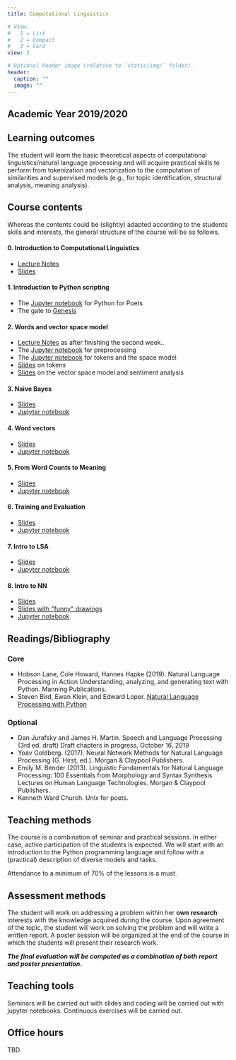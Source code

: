 ```yaml
---
title: Computational Linguistics

# View.
#   1 = List
#   2 = Compact
#   3 = Card
view: 2

# Optional header image (relative to `static/img/` folder).
header:
  caption: ""
  image: ""
---
```


## Academic Year 2019/2020

## Learning outcomes

The student will learn the basic theoretical aspects of computational linguistics/natural language processing and will acquire practical skills to perform from tokenization and vectorization to the computation of similarities and supervised models (e.g., for topic identification, structural analysis, meaning analysis).

## Course contents

Whereas the contents could be (slightly) adapted according to the students skills and interests, the general structure of the course will be as follows.

#### 0. Introduction to Computational Linguistics

* [Lecture Notes](https://github.com/albarron/academic-kickstart/blob/master/files/week_01/coli_2020_notes.pdf)
* [Slides](https://github.com/albarron/academic-kickstart/blob/master/files/week_01/01_coli_2020.pdf)

#### 1. Introduction to Python scripting
* The [Jupyter notebook](https://github.com/albarron/academic-kickstart/blob/master/files/week_01/Python4Poets.ipynb) for Python for Poets
* The gate to [Genesis](https://github.com/albarron/academic-kickstart/blob/master/files/week_01/genesis.txt)

#### 2. Words and vector space model
* [Lecture Notes](https://github.com/albarron/academic-kickstart/blob/master/files/week_02/coli_2020_notes.pdf) as after finishing the second week..
* The [Jupyter notebook](https://github.com/albarron/academic-kickstart/blob/master/files/week_02/02_Prepro.ipynb) for preprocessing
* The [Jupyter notebook](https://github.com/albarron/academic-kickstart/blob/master/files/week_02/03_Tokens.ipynb) for tokens and the space model
* [Slides](https://github.com/albarron/academic-kickstart/blob/master/files/week_02/02_coli_2020.pdf) on tokens
* [Slides](https://github.com/albarron/academic-kickstart/blob/master/files/week_02/03_coli_2020.pdf) on the vector space model and sentiment analysis


#### 3. Naive Bayes
* [Slides](https://github.com/albarron/academic-kickstart/blob/master/files/week_03/04_coli_2020.pdf)
* [Jupyter notebook](https://github.com/albarron/academic-kickstart/blob/master/files/week_03/04_NaiveBayes.ipynb)

#### 4. Word vectors
* [Slides](https://github.com/albarron/academic-kickstart/blob/master/files/week_04/05_coli_2020.pdf)
* [Jupyter notebook](https://github.com/albarron/academic-kickstart/blob/master/files/week_04/05_tf-idf.ipynb)

#### 5. From Word Counts to Meaning
* [Slides](https://github.com/albarron/academic-kickstart/blob/master/files/week_05/06_coli_2020.pdf)
* [Jupyter notebook](https://github.com/albarron/academic-kickstart/blob/master/files/week_05/06_topicmodeling.ipynb)

#### 6. Training and Evaluation
* [Slides](https://github.com/albarron/academic-kickstart/blob/master/files/week_05/07_coli_2020.pdf)
* [Jupyter notebook](https://github.com/albarron/academic-kickstart/blob/master/files/week_05/07_trainingandevaluating.ipynb)

#### 7. Intro to LSA
* [Slides](https://github.com/albarron/academic-kickstart/blob/master/files/week_06/08_coli_2020.pdf)
* [Jupyter notebook](https://github.com/albarron/academic-kickstart/blob/master/files/week_06/08_lsa.ipynb)

#### 8. Intro to NN
* [Slides](https://github.com/albarron/academic-kickstart/blob/master/files/week_07/09_coli_2020.pdf)
* [Slides with "funny" drawings](https://github.com/albarron/academic-kickstart/blob/master/files/week_07/09_coli_2020_edited.pdf)
* [Jupyter notebook](https://github.com/albarron/academic-kickstart/blob/master/files/week_07/09_nn.ipynb)

## Readings/Bibliography

### Core

* Hobson Lane, Cole Howard, Hannes Hapke (2019). Natural Language Processing in Action Understanding, analyzing, and generating text with Python. Manning Publications.
* Steven Bird, Ewan Klein, and Edward Loper. [Natural Language Processing with Python](http://www.nltk.org/book/)

### Optional

* Dan Jurafsky and James H. Martin. Speech and Language Processing (3rd ed. draft) Draft chapters in progress, October 16, 2019
* Yoav Goldberg. (2017). Neural Network Methods for Natural Language Processing (G. Hirst, ed.). Morgan & Claypool Publishers.
* Emily M. Bender (2013). Linguistic Fundamentals for Natural Language Processing: 100 Essentials from Morphology and Syntax Synthesis Lectures on Human Language Technologies. Morgan & Claypool Publishers.
* Kenneth Ward Church. Unix for poets.

## Teaching methods

The course is a combination of seminar and practical sessions. In either case, active participation of the students is expected. We will start with an introduction to the Python programming language and follow with a (practical) description of diverse models and tasks.

Attendance to a minimum of 70% of the lessons is a must.

## Assessment methods

The student will work on addressing a problem within her **own research** interests with the knowledge acquired during the course. Upon agreement of the topic, the student will work on solving the problem and will write a written report. A poster session will be organized at the end of the course in which the students will present their research work.

**_The final evaluation will be computed as a combination of both report and poster presentation._**

## Teaching tools

Seminars will be carried out with slides and coding will be carried out with jupyter notebooks. Continuous exercises will be carried out.

## Office hours

TBD
